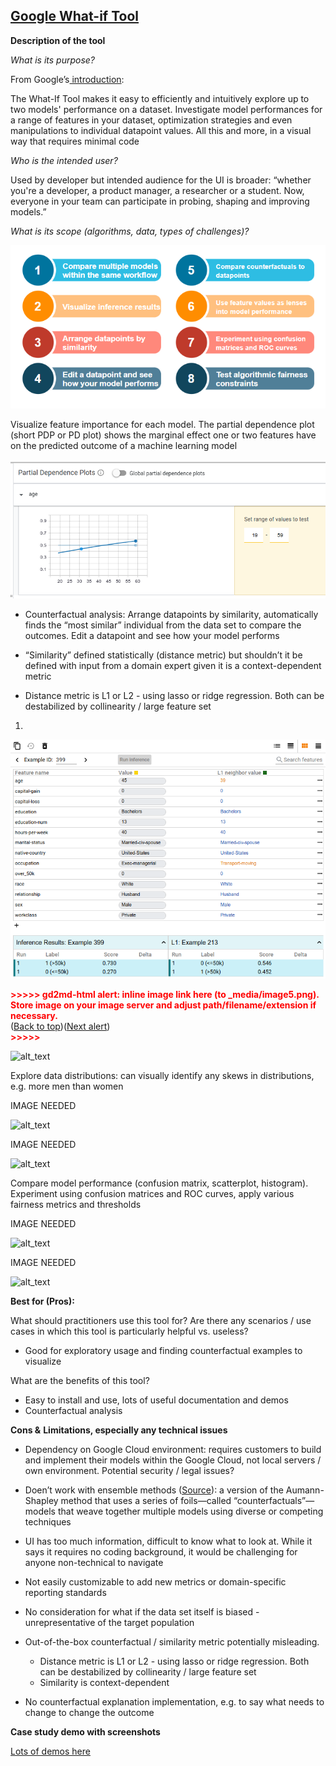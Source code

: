 ## **[Google What-if Tool](https://cloud.google.com/ai-platform/prediction/docs/using-what-if-tool#jupyter-notebook)**

**Description of the tool**

_What is its purpose?_

From Google’s[ introduction](https://pair-code.github.io/what-if-tool/):

The What-If Tool makes it easy to efficiently and intuitively explore up to two models' performance on a dataset. Investigate model performances for a range of features in your dataset, optimization strategies and even manipulations to individual datapoint values. All this and more, in a visual way that requires minimal code

_Who is the intended user?_

Used by developer but intended audience for the UI is broader: “whether you're a developer, a product manager, a researcher or a student. Now, everyone in your team can participate in probing, shaping and improving models.”

_What is its scope (algorithms, data, types of challenges)?_

![alt_text](../_media/whatif-scope.png)

Visualize feature importance for each model. The partial dependence plot (short PDP or PD plot) shows the marginal effect one or two features have on the predicted outcome of a machine learning model

![alt_text](../_media/plot.png)

- Counterfactual analysis: Arrange datapoints by similarity, automatically finds the “most similar” individual from the data set to compare the outcomes. Edit a datapoint and see how your model performs

- “Similarity” defined statistically (distance metric) but shouldn’t it be defined with input from a domain expert given it is a context-dependent metric

- Distance metric is L1 or L2 - using lasso or ridge regression. Both can be destabilized by collinearity / large feature set

1.

![alt_text](../_media/google-whatif-distance.png)

<p id="gdcalert5" ><span style="color: red; font-weight: bold">>>>>>  gd2md-html alert: inline image link here (to _media/image5.png). Store image on your image server and adjust path/filename/extension if necessary. </span><br>(<a href="#">Back to top</a>)(<a href="#gdcalert6">Next alert</a>)<br><span style="color: red; font-weight: bold">>>>>> </span></p>

![alt_text](_media/image5.png "image_tooltip")

Explore data distributions: can visually identify any skews in distributions, e.g. more men than women

IMAGE NEEDED

![alt_text](_media/image6.png "image_tooltip")

IMAGE NEEDED

![alt_text](_media/image7.png "image_tooltip")

Compare model performance (confusion matrix, scatterplot, histogram). Experiment using confusion matrices and ROC curves, apply various fairness metrics and thresholds

IMAGE NEEDED

![alt_text](_media/image8.png "image_tooltip")

IMAGE NEEDED

![alt_text](_media/image9.png "image_tooltip")

**Best for (Pros):**

What should practitioners use this tool for? Are there any scenarios / use cases in which this tool is particularly helpful vs. useless?

- Good for exploratory usage and finding counterfactual examples to visualize

What are the benefits of this tool?

- Easy to install and use, lots of useful documentation and demos
- Counterfactual analysis

**Cons &** **Limitations, especially any technical issues**

- Dependency on Google Cloud environment: requires customers to build and implement their models within the Google Cloud, not local servers / own environment. Potential security / legal issues?

- Doen’t work with ensemble methods ([Source](https://insidebigdata.com/2020/03/01/the-pros-and-cons-of-googles-new-ai-transparency-tools/)): a version of the Aumann-Shapley method that uses a series of foils—called “counterfactuals”— models that weave together multiple models using diverse or competing techniques
- UI has too much information, difficult to know what to look at. While it says it requires no coding background, it would be challenging for anyone non-technical to navigate
- Not easily customizable to add new metrics or domain-specific reporting standards
- No consideration for what if the data set itself is biased - unrepresentative of the target population
- Out-of-the-box counterfactual / similarity metric potentially misleading.
  - Distance metric is L1 or L2 - using lasso or ridge regression. Both can be destabilized by collinearity / large feature set
  - Similarity is context-dependent
- No counterfactual explanation implementation, e.g. to say what needs to change to change the outcome

**Case study demo with screenshots**

[Lots of demos here](https://pair-code.github.io/what-if-tool/)
